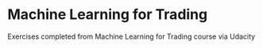 # Machine Learning for Trading
Exercises completed from Machine Learning for Trading course via Udacity
